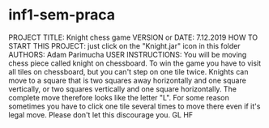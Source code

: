 # inf1-sem-praca
PROJECT TITLE: Knight chess game
VERSION or DATE: 7.12.2019
HOW TO START THIS PROJECT: just click on the "Knight.jar" icon in this folder
AUTHORS: Adam Parimucha
USER INSTRUCTIONS: You will be moving chess piece called knight on chessboard.
To win the game you have to visit all tiles on chessboard, but you can't step 
on one tile twice.
Knights can move to a square that is two squares away horizontally and 
one square vertically, or two squares vertically and one square horizontally. 
The complete move therefore looks like the letter "L".
For some reason sometimes you have to click one tile several times to move there
even if it's legal move.
Please don't let this discourage you.
GL HF

